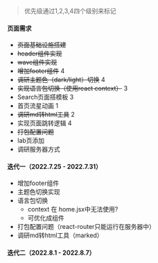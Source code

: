 > 优先级通过1,2,3,4四个级别来标记


#### 页面需求 
- ~~页面基础设施搭建~~
- ~~header组件实现~~
- ~~wave组件实现~~
- ~~增加footer组件~~  4
- ~~调研主题色（dark/light）切换~~  4
- ~~实现语言包切换（使用react context）~~  3
- Search页面搭模板  3
- 首页流星动画  1
- ~~调研md转html工具~~ 2
- 实现页面跳转逻辑  4
- ~~打包配置问题~~
- lab页添加
- 调研服务器方式


#### 迭代一（2022.7.25 - 2022.7.31）
- 增加footer组件
- 主题色切换实现
- 语言包切换
  - context 在 home.jsx中无法使用?
  - 可优化成组件
- 打包配置问题（react-router只能运行在服务器中）
- 调研md转html工具（marked）

#### 迭代二（2022.8.1 - 2022.8.7）
